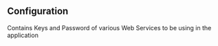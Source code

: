 ## Configuration ##
Contains Keys and Password of various Web Services to be using in the application